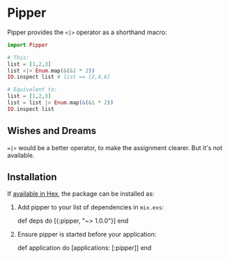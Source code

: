 # Pipper

Pipper provides the `<|>` operator as a shorthand macro:

```elixir
import Pipper

# This:
list = [1,2,3]
list <|> Enum.map(&(&1 * 2))
IO.inspect list # list == [2,4,6]

# Equivalent to:
list = [1,2,3]
list = list |> Enum.map(&(&1 * 2))
IO.inspect list
```

## Wishes and Dreams

`=|>` would be a better operator, to make the assignment clearer.  But it's not available.

## Installation

If [available in Hex](https://hex.pm/docs/publish), the package can be installed as:

  1. Add pipper to your list of dependencies in `mix.exs`:

        def deps do
          [{:pipper, "~> 1.0.0"}]
        end

  2. Ensure pipper is started before your application:

        def application do
          [applications: [:pipper]]
        end
